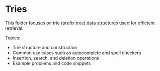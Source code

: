 # Tries

This folder focuses on trie (prefix tree) data structures used for efficient retrieval.

Topics:

- Trie structure and construction
- Common use cases such as autocomplete and spell checkers
- Insertion, search, and deletion operations
- Example problems and code snippets
